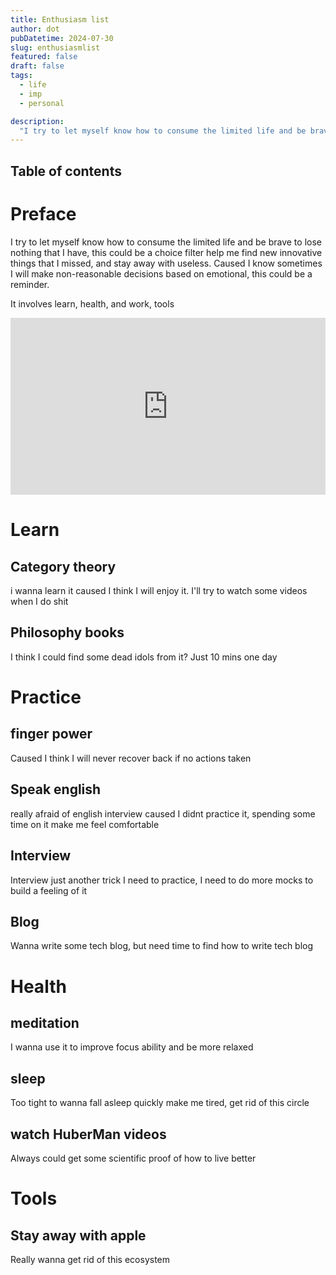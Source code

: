 ```yaml
---
title: Enthusiasm list
author: dot
pubDatetime: 2024-07-30
slug: enthusiasmlist
featured: false
draft: false
tags:
  - life
  - imp
  - personal

description:
  "I try to let myself know how to consume the limited life and be brave to lose nothing that I have"
---
```

## Table of contents

# Preface

I try to let myself know how to consume the limited life and be brave to lose nothing that I have, this could be a choice filter help me find new innovative things that I missed, and stay away with useless. Caused I know sometimes I will make non-reasonable decisions based on emotional, this could be a reminder.

It involves learn, health, and work, tools

<div style="position:relative; padding-bottom:56.25%; height:0; overflow:hidden;">
    <iframe src="https://yacine.ca/practice.mp4" style="position:absolute; top:0; left:0; width:100%; height:100%;" frameborder="0" allow="accelerometer; autoplay; clipboard-write; encrypted-media; gyroscope; picture-in-picture" allowfullscreen></iframe>
</div>

# Learn

## Category theory

i wanna learn it caused I think I will enjoy it. I'll try to watch some videos when I do shit

## Philosophy books

I think I could find some dead idols from it? Just 10 mins one day

# Practice

## finger power

Caused I think I will never recover back if no actions taken

## Speak english

really afraid of english interview caused I didnt practice it, spending some time on it make me feel comfortable

## Interview

Interview just another trick I need to practice, I need to do more mocks to build a feeling of it

## Blog

Wanna write some tech blog, but need time to find how to write tech blog

# Health

## meditation

I wanna use it to improve focus ability and be more relaxed

## sleep

Too tight to wanna fall asleep quickly make me tired, get rid of this circle

## watch HuberMan videos

Always could get some scientific proof of how to live better


# Tools
## Stay away with apple

Really wanna get rid of this ecosystem